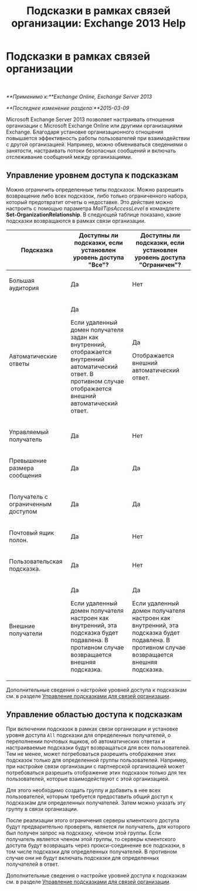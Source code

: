 ﻿---
title: 'Подсказки в рамках связей организации: Exchange 2013 Help'
TOCTitle: Подсказки в рамках связей организации
ms:assetid: 1784256f-abe1-4503-b8c4-26d544b73452
ms:mtpsurl: https://technet.microsoft.com/ru-ru/library/JJ670165(v=EXCHG.150)
ms:contentKeyID: 50487544
ms.date: 05/22/2018
mtps_version: v=EXCHG.150
ms.translationtype: MT
---

# Подсказки в рамках связей организации

 

_**Применимо к:**Exchange Online, Exchange Server 2013_

_**Последнее изменение раздела:**2015-03-09_

Microsoft Exchange Server 2013 позволяет настраивать отношения организации с Microsoft Exchange Online или другими организациями Exchange. Благодаря установке организационного отношения повышается эффективность работы пользователей при взаимодействии с другой организацией. Например, можно обмениваться сведениями о занятости, настраивать потоки безопасных сообщений и включать отслеживание сообщений между организациями.

## Управление уровнем доступа к подсказкам

Можно ограничить определенные типы подсказок. Можно разрешить возвращение либо всех подсказок, либо только ограниченного набора, который предотвратит отчеты о недоставке. Это действие можно настроить с помощью параметра *MailTipsAccessLevel* в командлете **Set-OrganizationRelationship**. В следующей таблице показано, какие подсказки возвращаются в рамках связи организации.


<table>
<colgroup>
<col style="width: 33%" />
<col style="width: 33%" />
<col style="width: 33%" />
</colgroup>
<thead>
<tr class="header">
<th>Подсказка</th>
<th>Доступны ли подсказки, если установлен уровень доступа &quot;Все&quot;?</th>
<th>Доступны ли подсказки, если установлен уровень доступа &quot;Ограничен&quot;?</th>
</tr>
</thead>
<tbody>
<tr class="odd">
<td><p>Большая аудитория</p></td>
<td><p>Да</p></td>
<td><p>Нет</p></td>
</tr>
<tr class="even">
<td><p>Автоматические ответы</p></td>
<td><p>Да</p>
<p>Если удаленный домен получателя задан как внутренний, отображается внутренний автоматический ответ. В противном случае отображается внешний автоматический ответ.</p></td>
<td><p>Да</p>
<p>Отображается внешний автоматический ответ.</p></td>
</tr>
<tr class="odd">
<td><p>Управляемый получатель</p></td>
<td><p>Да</p></td>
<td><p>Нет</p></td>
</tr>
<tr class="even">
<td><p>Превышение размера сообщения</p></td>
<td><p>Да</p></td>
<td><p>Да</p></td>
</tr>
<tr class="odd">
<td><p>Получатель с ограниченным доступом</p></td>
<td><p>Да</p></td>
<td><p>Да</p></td>
</tr>
<tr class="even">
<td><p>Почтовый ящик полон.</p></td>
<td><p>Да</p></td>
<td><p>Нет</p></td>
</tr>
<tr class="odd">
<td><p>Пользовательская подсказка.</p></td>
<td><p>Да</p></td>
<td><p>Нет</p></td>
</tr>
<tr class="even">
<td><p>Внешние получатели</p></td>
<td><p>Да</p>
<p>Если удаленный домен получателя настроен как внутренний, эта подсказка будет подавлена. В противном случае возвращается внешняя подсказка.</p></td>
<td><p>Да</p>
<p>Если удаленный домен получателя настроен как внутренний, эта подсказка будет подавлена. В противном случае возвращается внешняя подсказка.</p></td>
</tr>
</tbody>
</table>


Дополнительные сведения о настройке уровней доступа к подсказкам см. в разделе [Управление подсказками для связей организации](manage-mailtips-for-organization-relationships-exchange-2013-help.md).

## Управление областью доступа к подсказкам

При включении подсказок в рамках связи организации и установке уровня доступа `All` подсказки для определенных получателей, о переполнении почтовых ящиков, об автоматических ответах и настраиваемые подсказки будут возвращаться для всех пользователей. Тем не менее, может потребоваться разрешить отображение этих подсказок только для определенной группы пользователей. Например, при настройке связи организации с партнерской организацией может потребоваться разрешить отображение этих подсказок только для тех пользователей, которые взаимодействуют с этой организацией.

Для этого необходимо создать группу и добавить в нее всех пользователей, которым требуется предоставить общий доступ к подсказкам для определенных получателей. Затем можно указать эту группу в связи организации.

После реализации этого ограничения серверы клиентского доступа будут предварительно проверять, является ли получатель, для которого был получен запрос на подсказку, членом этой группы. Если получатель является членом этой группы, то серверы клиентского доступа будут возвращать через прокси-соединение все подсказки, в том числе подсказки для определенных получателей. В противном случае они не будут включать подсказки для определенных получателей в ответ.

Дополнительные сведения о настройке уровней доступа к подсказкам см. в разделе [Управление подсказками для связей организации](manage-mailtips-for-organization-relationships-exchange-2013-help.md).

